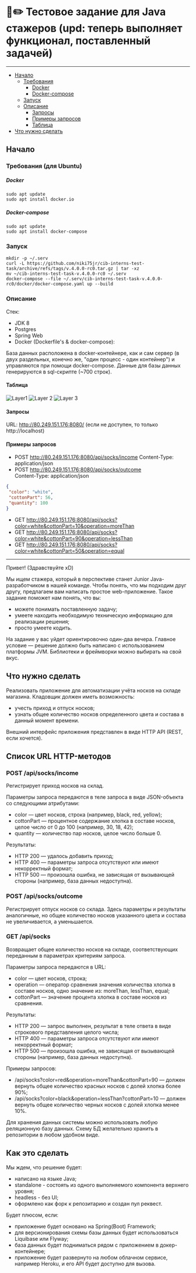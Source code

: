 # 📘✏️ Тестовое задание для Java стажеров (upd: теперь выполняет функционал, поставленный задачей)
_____

* [Начало](#начало)
    - [Требования](#требования-для-ubuntu)
        - [Docker](#docker)
        - [Docker-compose](#docker-compose)
    - [Запуск](#запуск)
    - [Описание](#описание)
        - [Запросы](#запросы)
        - [Примеры запросов](#примеры-запросов)
        - [Таблица](#таблица)
* [Что нужно сделать](#что-нужно-сделать)

##  Начало

### Требования (для Ubuntu)

##### Docker
   
    sudo apt update
    sudo apt install docker.io

##### Docker-compose
   
    sudo apt update
    sudo apt install docker-compose
    
### Запуск

    mkdir -p ~/.serv
    curl -L https://github.com/niki75jr/cib-interns-test-task/archive/refs/tags/v.4.0.0-rc0.tar.gz | tar -xz
    mv ~/cib-interns-test-task-v.4.0.0-rc0 ~/.serv
    docker-compose --file ~/.serv/cib-interns-test-task-v.4.0.0-rc0/docker/docker-compose.yaml up --build
    

### Описание

Стек:
* JDK 8
* Postgres
* Spring Web
* Docker (Dockerfile's & docker-compose):

База данных расположена в docker-контейнере, как и сам сервер (в двух раздельных, конечно же, "один процесс - один контейнер") и управляются при помощи docker-compose. Данные для базы данных генерируются в sql-скрипте (~700 строк).

#### Таблица

![Layer1](https://i.imgur.com/ZHPhFtJ.png)
![Layer 2](https://i.imgur.com/NwzylPb.png)
![Layer 3](https://i.imgur.com/HGDQCdb.png)

#### Запросы

URL: http://80.249.151.176:8080/ (если не доступен, то только http://localhost)

#### Примеры запросов

*  POST http://80.249.151.176:8080/api/socks/income 
Content-Type: application/json  
* POST http://80.249.151.176:8080/api/socks/outcome  
Content-Type: application/json

 ```json
{  
  "color": "white",  
  "cottonPart": 56,  
  "quantity": 100  
}
 ```

* GET http://80.249.151.176:8080/api/socks?color=white&cottonPart=10&operation=moreThan
* GET http://80.249.151.176:8080/api/socks?color=white&cottonPart=90&operation=lessThan  
* GET http://80.249.151.176:8080/api/socks?color=white&cottonPart=50&operation=equal
_____
Привет! (Здравствуйте xD)

Мы ищем стажера, который в перспективе станет Junior Java-разработчиком в нашей команде.
Чтобы понять, что мы подходим друг другу, предлагаем вам написать простое web-приложение. Такое задание поможет нам понять, что вы:

* можете понимать поставленную задачу;
* умеете находить необходимую техническую информацию для реализации решения;
* просто умеете кодить.

На задание у вас уйдет ориентировочно один-два вечера. Главное условие — решение должно быть написано с использованием платформы JVM. Библиотеки и фреймворки можно выбирать на свой вкус.

## Что нужно сделать

Реализовать приложение для автоматизации учёта носков на складе магазина. Кладовщик должен иметь возможность:

* учесть приход и отпуск носков;
* узнать общее количество носков определенного цвета и состава в данный момент времени.

Внешний интерфейс приложения представлен в виде HTTP API (REST, если хочется).

## Список URL HTTP-методов

### POST /api/socks/income

Регистрирует приход носков на склад.

Параметры запроса передаются в теле запроса в виде JSON-объекта со следующими атрибутами:

* color — цвет носков, строка (например, black, red, yellow);
* cottonPart — процентное содержание хлопка в составе носков, целое число от 0 до 100 (например, 30, 18, 42);
* quantity — количество пар носков, целое число больше 0.

Результаты:

* HTTP 200 — удалось добавить приход;
* HTTP 400 — параметры запроса отсутствуют или имеют некорректный формат;
* HTTP 500 — произошла ошибка, не зависящая от вызывающей стороны (например, база данных недоступна).

### POST /api/socks/outcome

Регистрирует отпуск носков со склада. Здесь параметры и результаты аналогичные, но общее количество носков указанного цвета и состава не увеличивается, а уменьшается.

### GET /api/socks

Возвращает общее количество носков на складе, соответствующих переданным в параметрах критериям запроса.

Параметры запроса передаются в URL:

* color — цвет носков, строка;
* operation — оператор сравнения значения количества хлопка в составе носков, одно значение из: moreThan, lessThan, equal;
* cottonPart — значение процента хлопка в составе носков из сравнения.

Результаты:

* HTTP 200 — запрос выполнен, результат в теле ответа в виде строкового представления целого числа;
* HTTP 400 — параметры запроса отсутствуют или имеют некорректный формат;
* HTTP 500 — произошла ошибка, не зависящая от вызывающей стороны (например, база данных недоступна).

Примеры запросов:

* /api/socks?color=red&operation=moreThan&cottonPart=90 — должен вернуть общее количество красных носков с долей хлопка более 90%;
* /api/socks?color=black&operation=lessThan?cottonPart=10 — должен вернуть общее количество черных носков с долей хлопка менее 10%.

Для хранения данных системы можно использовать любую реляционную базу данных. Схему БД желательно хранить в репозитории в любом удобном виде.

## Как это сделать

Мы ждем, что решение будет:

* написано на языке Java;
* standalone - состоять из одного выполняемого компонента верхнего уровня;
* headless - без UI;
* оформлено как форк к репозитарию и создан пул реквест.

Будет плюсом, если:

* приложение будет основано на Spring(Boot) Framework;
* для версионирования схемы базы данных будет использоваться Liquibase или Flyway;
* база данных будет подниматься рядом с приложением в докер-контейнере;
* приложение будет развернуто на любом облачном сервисе, например Heroku, и его API будет доступно для вызова.

